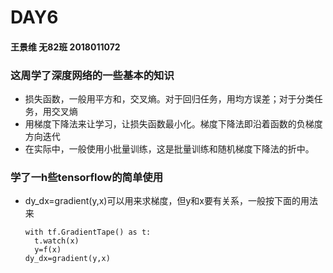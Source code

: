 # DAY6

#### 王景维 无82班 2018011072

### 这周学了深度网络的一些基本的知识

* 损失函数，一般用平方和，交叉熵。对于回归任务，用均方误差；对于分类任务，用交叉熵
* 用梯度下降法来让学习，让损失函数最小化。梯度下降法即沿着函数的负梯度方向迭代
* 在实际中，一般使用小批量训练，这是批量训练和随机梯度下降法的折中。

### 学了一h些tensorflow的简单使用

* dy_dx=gradient(y,x)可以用来求梯度，但y和x要有关系，一般按下面的用法来

  ```
  with tf.GradientTape() as t:
  	t.watch(x)
  	y=f(x)
  dy_dx=gradient(y,x)
  ```

  

